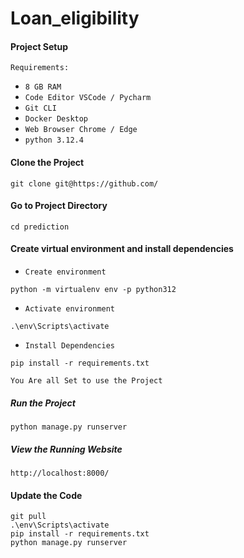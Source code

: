 # Loan_eligibility
####  Project Setup
`Requirements:`<br>
- `8 GB RAM`<br>
- `Code Editor VSCode / Pycharm`<br>
- `Git CLI`<br>
- `Docker Desktop`<br>
- `Web Browser Chrome / Edge`<br>
- `python 3.12.4`<br>
  
#### Clone the Project
```
git clone git@https://github.com/
```

#### Go to Project Directory
```
cd prediction
```

#### Create virtual environment and install dependencies
- `Create environment`<br>
```
python -m virtualenv env -p python312
```

- `Activate environment`<br>
```
.\env\Scripts\activate
```

- `Install Dependencies`<br>
```
pip install -r requirements.txt
```

`You Are all Set to use the Project`<br>


##### Run the Project
```
python manage.py runserver
```

##### View the Running Website
```
http://localhost:8000/
```

#### Update the Code


```
git pull
.\env\Scripts\activate
pip install -r requirements.txt
python manage.py runserver
```
